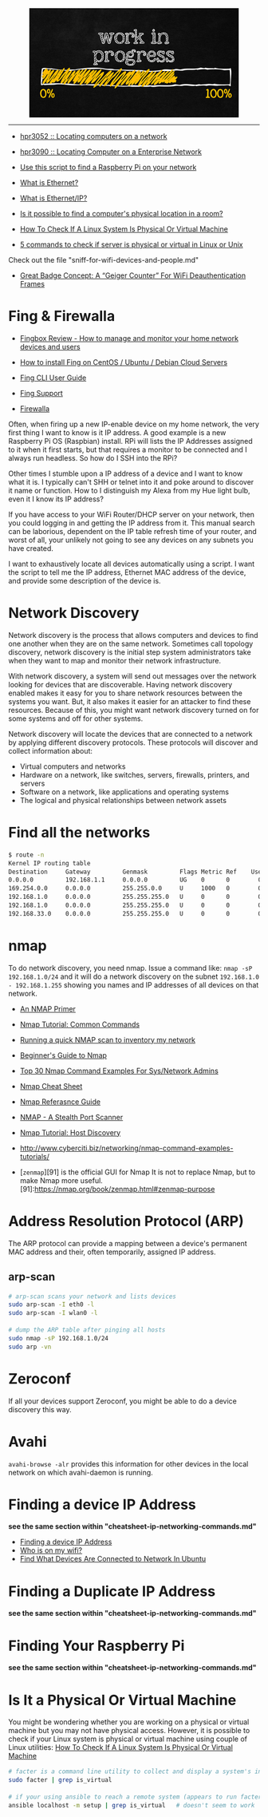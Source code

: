 <!--
Maintainer:   jeffskinnerbox@yahoo.com / www.jeffskinnerbox.me
Version:      0.0.0
-->


<div align="center">
<img src="https://raw.githubusercontent.com/jeffskinnerbox/blog/main/content/images/banners-bkgrds/work-in-progress.jpg" title="These materials require additional work and are not ready for general use." align="center" width=420px height=219px>
</div>


-----



* [hpr3052 :: Locating computers on a network](http://hackerpublicradio.org/eps.php?id=3052)
* [hpr3090 :: Locating Computer on a Enterprise Network](http://hackerpublicrdio.org/eps.php?id=3090)
* [Use this script to find a Raspberry Pi on your network](https://opensource.com/article/20/6/find-raspberry-pi)

* [What is Ethernet?](https://www.youtube.com/watch?v=HLziLmaYsO0)
* [What is Ethernet/IP?](https://www.youtube.com/watch?v=mm-NHrLtRWI)

* [Is it possible to find a computer's physical location in a room?](https://serverfault.com/questions/671781/is-it-possible-to-find-a-computers-physical-location-in-a-room)

* [How To Check If A Linux System Is Physical Or Virtual Machine](https://ostechnix.com/check-linux-system-physical-virtual-machine/)
* [5 commands to check if server is physical or virtual in Linux or Unix](https://www.golinuxcloud.com/check-if-server-is-physical-or-virtual/)

Check out the file "sniff-for-wifi-devices-and-people.md"

* [Great Badge Concept: A “Geiger Counter” For WiFi Deauthentication Frames](https://hackaday.com/2020/06/20/great-badge-concept-a-geiger-counter-for-wifi-deauthentication-frames/)


# Fing & Firewalla

* [Fingbox Review - How to manage and monitor your home network devices and users](https://www.youtube.com/watch?v=lkngAqevQ9s)
* [How to install Fing on CentOS / Ubuntu / Debian Cloud Servers](https://www.layerstack.com/resources/tutorials/How-to-install-Fing-on-CentOS-Ubuntu-Debian-Cloud-Servers)
* [Fing CLI User Guide](https://www.fing.com/images/uploads/general/Fing_CLI_User_Guide_1.2.pdf)
* [Fing Support](https://help.fing.com/article-categories/fing-desktop/)

* [Firewalla](https://firewalla.com/)






Often, when firing up a new IP-enable device on my home network,
the very first thing I want to know is it IP address.
A good example is a new Raspberry Pi OS (Raspbian) install.
RPi will lists the IP Addresses assigned to it when it first starts,
but that requires a monitor to be connected and I always run headless.
So how do I SSH into the RPi?

Other times I stumble upon a IP address of a device and I want to know what it is.
I typically can't SHH or telnet into it and poke around to discover it name or function.
How to I distinguish my Alexa from my Hue light bulb, even it I know its IP address?

If you have access to your WiFi Router/DHCP server on your network,
then you could logging in and getting the IP address from it.
This manual search can be laborious, dependent on the IP table refresh time of your router,
and worst of all, your unlikely not going to see any devices on any subnets you have created.

I want to exhaustively locate all devices automatically using a script.
I want the script to tell me the IP address, Ethernet MAC address of the device,
and provide some description of the device is.

# Network Discovery

Network discovery is the process that allows computers and devices to find one another when they are on the same network.
Sometimes call topology discovery, network discovery is the initial step system administrators
take when they want to map and monitor their network infrastructure.

With network discovery, a system will send out messages over the network looking for devices that are discoverable. Having network discovery enabled makes it easy for you to share network resources between the systems you want. But, it also makes it easier for an attacker to find these resources. Because of this, you might want network discovery turned on for some systems and off for other systems.

Network discovery will locate the devices that are connected to a network by applying different discovery protocols.
These protocols will discover and collect information about:

* Virtual computers and networks
* Hardware on a network, like switches, servers, firewalls, printers, and servers
* Software on a network, like applications and operating systems
* The logical and physical relationships between network assets

# Find all the networks

```bash
$ route -n
Kernel IP routing table
Destination     Gateway         Genmask         Flags Metric Ref    Use Iface
0.0.0.0         192.168.1.1     0.0.0.0         UG    0      0        0 eth0
169.254.0.0     0.0.0.0         255.255.0.0     U     1000   0        0 eth0
192.168.1.0     0.0.0.0         255.255.255.0   U     0      0        0 eth0
192.168.1.0     0.0.0.0         255.255.255.0   U     0      0        0 wlan0
192.168.33.0    0.0.0.0         255.255.255.0   U     0      0        0 vboxnet1
```

# nmap

To do network discovery, you need nmap.
Issue a command like: `nmap -sP 192.168.1.0/24`
and it will do a network discovery on the subnet `192.168.1.0 - 192.168.1.255`
showing you names and IP addresses of all devices on that network.

* [An NMAP Primer](https://danielmiessler.com/study/nmap/)
* [Nmap Tutorial: Common Commands](https://www.networkcomputing.com/networking/nmap-tutorial-common-commands/520799832)
* [Running a quick NMAP scan to inventory my network](https://www.redhat.com/sysadmin/quick-nmap-inventory)
* [Beginner's Guide to Nmap](http://www.linux.com/learn/tutorials/290879-beginners-guide-to-nmap)
* [Top 30 Nmap Command Examples For Sys/Network Admins](http://www.cyberciti.biz/networking/nmap-command-examples-tutorials/)
* [Nmap Cheat Sheet](https://blogs.sans.org/pen-testing/files/2013/10/NmapCheatSheetv1.0.pdf)
* [Nmap Referasnce Guide](http://www.bandwidthco.com/whitepapers/netforensics/recon/nmap/NMAP%20Reference%20Guide.pdf)
* [NMAP - A Stealth Port Scanner](http://www.csc.villanova.edu/~nadi/csc8580/S11/nmap-tutorial.pdf)
* [Nmap Tutorial: Host Discovery](https://www.networkcomputing.com/network-security/nmap-tutorial-host-discovery/1390582372)
* <http://www.cyberciti.biz/networking/nmap-command-examples-tutorials/>

* [`zenmap`][91] is the official GUI for Nmap It is not to replace Nmap, but to make Nmap more useful.
[91]:<https://nmap.org/book/zenmap.html#zenmap-purpose>

# Address Resolution Protocol (ARP)

The ARP protocol can provide a mapping between a device's permanent MAC address
and their, often temporarily, assigned IP address.

## arp-scan

```bash
# arp-scan scans your network and lists devices
sudo arp-scan -I eth0 -l
sudo arp-scan -I wlan0 -l

# dump the ARP table after pinging all hosts
sudo nmap -sP 192.168.1.0/24
sudo arp -vn
```

# Zeroconf

If all your devices support Zeroconf, you might be able to do a device discovery this way.

# Avahi

`avahi-browse -alr` provides this information for other devices in the
local network on which avahi-daemon is running.


# Finding a device IP Address

**see the same section within "cheatsheet-ip-networking-commands.md"**

* [Finding a device IP Address](http://www.cnx-software.com/2010/10/25/finding-a-device-ip-address/)
* [Who is on my wifi?](http://forum.backbox.org/general-support/who-is-on-my-wifi/)
* [Find What Devices Are Connected to Network In Ubuntu](http://itsfoss.com/how-to-find-what-devices-are-connected-to-network-in-ubuntu/)


# Finding a Duplicate IP Address

**see the same section within "cheatsheet-ip-networking-commands.md"**

# Finding Your Raspberry Pi

**see the same section within "cheatsheet-ip-networking-commands.md"**

# Is It a Physical Or Virtual Machine

You might be wondering whether you are working on a physical or virtual machine
but you may not have physical access.
However, it is possible to check if your Linux system is physical or virtual machine using couple of Linux utilities:
[How To Check If A Linux System Is Physical Or Virtual Machine](https://ostechnix.com/check-linux-system-physical-virtual-machine/)

```bash
# facter is a command line utility to collect and display a system's information
sudo facter | grep is_virtual

# if your using ansible to reach a remote system (appears to run facter)
ansible localhost -m setup | grep is_virtual   # doesn't seem to work
```

